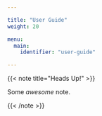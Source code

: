 ```yaml
---

title: "User Guide"
weight: 20

menu:
  main:
    identifier: "user-guide"

---
```


{{< note title="Heads Up!" >}}

  Some *awesome* note.

{{< /note >}}
